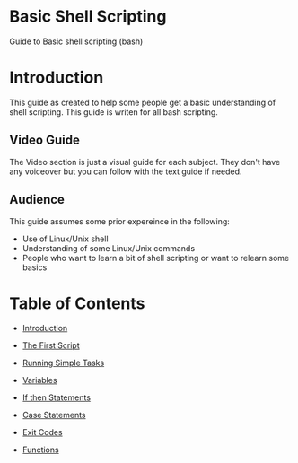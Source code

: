 # Basic Shell Scripting
Guide to Basic shell scripting (bash)

# Introduction
This guide as created to help some people get a basic understanding of shell scripting. 
This guide is writen for all bash scripting.

## Video Guide
The Video section is just a visual guide for each subject. They don't have any voiceover but you can follow with the text guide if needed.
## Audience
This guide assumes some prior expereince in the following:
- Use of Linux/Unix shell
- Understanding of some Linux/Unix commands
- People who want to learn a bit of shell scripting or want to relearn some basics

# Table of Contents
- [Introduction ](https:# "Introduction ")

- [The First Script](https://github.com/sxcdennis/basic-shell-scripting/blob/master/The%20First%20Script.md "The First Script")

- [Running Simple Tasks](https://github.com/sxcdennis/basic-shell-scripting/blob/master/Running%20Simple%20Tasks.md "Running Simple Tasks")

- [Variables](https://github.com/sxcdennis/basic-shell-scripting/blob/master/Variables.md "Variables")

- [If then Statements](https://github.com/sxcdennis/basic-shell-scripting/blob/master/If%20then%20Statements.md "If then Statements")

- [Case Statements](https://github.com/sxcdennis/basic-shell-scripting/blob/master/Case%20Statements.md "Case Statements")

- [Exit Codes](https://github.com/sxcdennis/basic-shell-scripting/blob/master/Exit%20codes.md "Exit Codes")

- [Functions](https://github.com/sxcdennis/basic-shell-scripting/blob/master/Functions.md "Functions")
